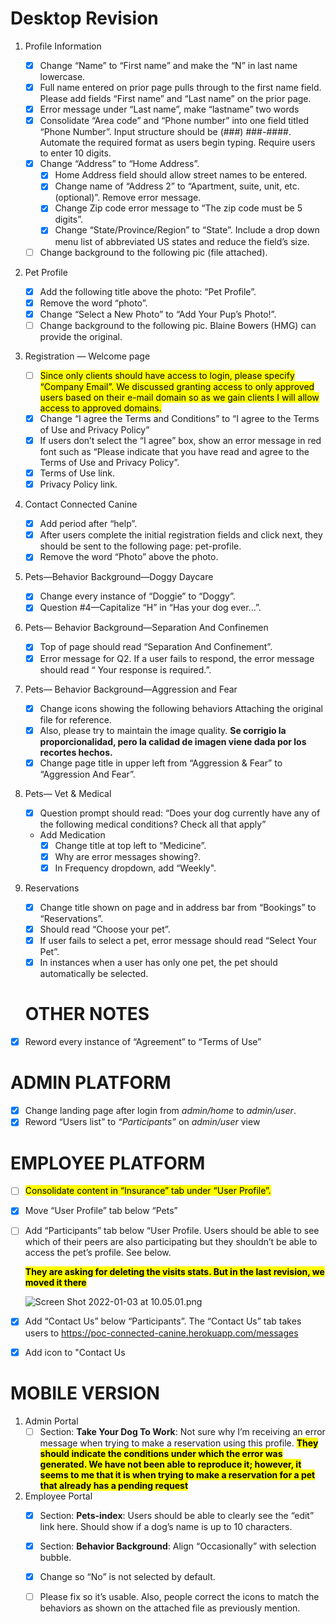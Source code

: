 # Desktop Revision

1. Profile Information
   
   - [x] Change “Name” to “First name” and make the “N” in last name lowercase.
   - [x] Full name entered on prior page pulls through to the first name field. Please add fields “First name” and “Last name” on the prior page.
   - [x] Error message under “Last name”, make “lastname” two words
   - [x] Consolidate “Area code” and “Phone number” into one field titled “Phone Number”. Input structure should be (###) ###-####. Automate the required format as users begin typing. Require users to enter 10 digits.
   - [x] Change “Address” to “Home Address”.
     - [x] Home Address field should allow street names to be entered.
     - [x] Change name of “Address 2” to “Apartment, suite, unit, etc. (optional)”. Remove error message.
     - [x] Change Zip code error message to “The zip code must be 5 digits”.
     - [x] Change “State/Province/Region” to “State”. Include a drop down menu list of abbreviated US states and reduce the field’s size.
   - [ ] Change background to the following pic (file attached).

2. Pet Profile
   
   - [x] Add the following title above the photo: “Pet Profile”.
   - [x] Remove the word “photo”.
   - [x] Change “Select a New Photo” to “Add Your Pup’s Photo!”.
   - [ ] Change background to the following pic. Blaine Bowers (HMG) can provide the original.

3. Registration — Welcome page
   
   - [ ] <mark>Since only clients should have access to login, please specify “Company Email”. We discussed granting access to only approved users based on their e-mail domain so as we gain clients I will allow access to approved domains.</mark>
   - [x] Change “I agree the Terms and Conditions” to “I agree to the Terms of Use and Privacy Policy”
   - [x] If users don’t select the “I agree” box, show an error message in red font such as “Please indicate that you have read and agree to the Terms of Use and Privacy Policy”.
   - [x] Terms of Use link.
   - [x] Privacy Policy link.

4. Contact Connected Canine
   
   - [x] Add period after “help”.
   - [x] After users complete the initial registration fields and click next, they should be sent to the following page: pet-profile.
   - [x] Remove the word “Photo” above the photo.

5. Pets—Behavior Background—Doggy Daycare
   
   - [x] Change every instance of “Doggie” to “Doggy”.
   - [x] Question #4—Capitalize “H” in “Has your dog ever...”.

6. Pets— Behavior Background—Separation And Confinemen
   
   - [x] Top of page should read “Separation And Confinement”.
   - [x] Error message for Q2. If a user fails to respond, the error message should read “ Your response is required.”.

7. Pets— Behavior Background—Aggression and Fear
   
   - [x] Change icons showing the following behaviors Attaching the original file for reference. 
   - [x] Also, please try to maintain the image quality.
     **Se corrigio la proporcionalidad, pero la calidad de imagen viene dada por los recortes hechos.** 
   - [x] Change page title in upper left from “Aggression & Fear” to “Aggression And Fear”.

8. Pets— Vet & Medical
   
   - [x] Question prompt should read: “Does your dog currently have any of the following medical conditions? Check all that apply”
   
   - Add Medication
     - [x] Change title at top left to “Medicine”.
     - [x] Why are error messages showing?.
     - [x] In Frequency dropdown, add “Weekly".

9. Reservations
   
   - [x] Change title shown on page and in address bar from “Bookings” to “Reservations”.
   - [x] Should read “Choose your pet”.
   - [x] If user fails to select a pet, error message should read “Select Your Pet”.
   - [x] In instances when a user has only one pet, the pet should automatically be selected.
   
   # OTHER NOTES
- [x] Reword every instance of “Agreement” to “Terms of Use”

# ADMIN PLATFORM

- [x] Change landing page after login from *admin/home* to *admin/user*.
- [x] Reword “Users list” to *“Participants”* on *admin/user* view

# EMPLOYEE PLATFORM

- [ ] <mark>Consolidate content in “Insurance” tab under “User Profile”.</mark>

- [x] Move “User Profile” tab below “Pets”

- [ ] Add “Participants” tab below “User Profile. Users should be able to see which of their peers are also participating but they shouldn’t be able to access the pet’s profile. See below.
  
  **<mark>They are asking for deleting the visits stats. But in the last revision, we moved it there</mark>**
  
  ![Screen Shot 2022-01-03 at 10.05.01.png](/Users/alejodelosrios/Desktop/Screen%20Shot%202022-01-03%20at%2010.05.01.png)
  
  

- [x] Add “Contact Us” below “Participants”. The “Contact Us” tab takes users to https://poc-connected-canine.herokuapp.com/messages

- [x] Add icon to "Contact Us

# MOBILE VERSION

1. Admin Portal
   - [ ] Section: **Take Your Dog To Work**:  Not sure why I’m receiving an error message when trying to make a reservation using this profile.
     <mark>**They should indicate the conditions under which the error was generated. We have not been able to reproduce it; however, it seems to me that it is when trying to make a reservation for a pet that already has a pending request**</mark>
2. Employee Portal
   - [x] Section: **Pets-index**: Users should be able to clearly see the “edit” link here. Should show if a dog’s name is up to 10 characters.
   - [x] Section: **Behavior Background**: Align “Occasionally” with selection bubble.
   - [x] Change so “No” is not selected by default.
   - [ ] Please fix so it’s usable. Also, people correct the icons to match the behaviors as shown on the attached file as previously mention.


